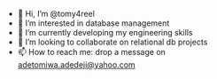 - 👋 Hi, I’m @tomy4reel
- 👀 I’m interested in database management
- 🌱 I’m currently developing my engineering skills
- 💞️ I’m looking to collaborate on relational db projects
- 📫 How to reach me: drop a message on adetomiwa.adedeji@yahoo.com

<!---
tomy4reel/tomy4reel is a ✨ special ✨ repository because its `README.md` (this file) appears on your GitHub profile.
You can click the Preview link to take a look at your changes.
--->
